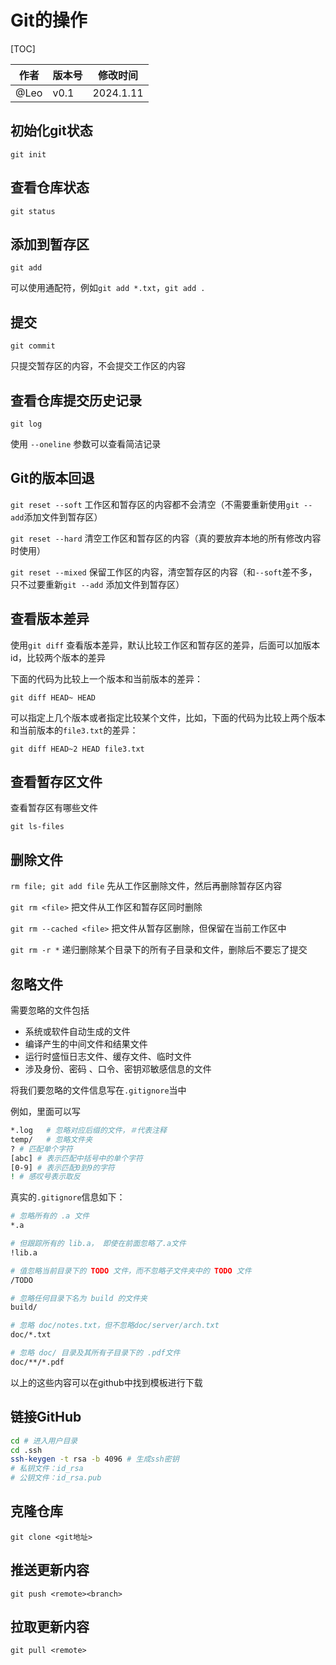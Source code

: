 # Git的操作

[TOC]

| 作者 | 版本号 | 修改时间  |
| ---- | ------ | --------- |
| @Leo | v0.1   | 2024.1.11 |



## 初始化git状态

```
git init
```



## 查看仓库状态

```
git status
```



## 添加到暂存区

```
git add
```

可以使用通配符，例如`git add *.txt`，`git add .`



## 提交

```
git commit
```

只提交暂存区的内容，不会提交工作区的内容



## 查看仓库提交历史记录

```
git log
```

使用 `--oneline` 参数可以查看简洁记录



## Git的版本回退

`git reset --soft` 工作区和暂存区的内容都不会清空（不需要重新使用`git --add`添加文件到暂存区）

`git reset --hard` 清空工作区和暂存区的内容（真的要放弃本地的所有修改内容时使用）

`git reset --mixed` 保留工作区的内容，清空暂存区的内容（和`--soft`差不多，只不过要重新`git --add` 添加文件到暂存区）



## 查看版本差异

使用`git diff` 查看版本差异，默认比较工作区和暂存区的差异，后面可以加版本id，比较两个版本的差异

下面的代码为比较上一个版本和当前版本的差异：

```
git diff HEAD~ HEAD
```

可以指定上几个版本或者指定比较某个文件，比如，下面的代码为比较上两个版本和当前版本的`file3.txt`的差异：

```
git diff HEAD~2 HEAD file3.txt
```



## 查看暂存区文件

查看暂存区有哪些文件

```
git ls-files
```



## 删除文件

`rm file; git add file` 先从工作区删除文件，然后再删除暂存区内容

`git rm <file>` 把文件从工作区和暂存区同时删除

`git rm --cached <file>` 把文件从暂存区删除，但保留在当前工作区中

`git rm -r *` 递归删除某个目录下的所有子目录和文件，删除后不要忘了提交



## 忽略文件

需要忽略的文件包括

* 系统或软件自动生成的文件
* 编译产生的中间文件和结果文件
* 运行时盛恒日志文件、缓存文件、临时文件
* 涉及身份、密码 、口令、密钥邓敏感信息的文件

将我们要忽略的文件信息写在`.gitignore`当中

例如，里面可以写

```bash
*.log   # 忽略对应后缀的文件，＃代表注释
temp/   # 忽略文件夹
? # 匹配单个字符
[abc] # 表示匹配中括号中的单个字符
[0-9] # 表示匹配0到9的字符
! # 感叹号表示取反
```

真实的`.gitignore`信息如下：

```bash
# 忽略所有的 .a 文件
*.a

# 但跟踪所有的 lib.a， 即使在前面忽略了.a文件
!lib.a

# 值忽略当前目录下的 TODO 文件，而不忽略子文件夹中的 TODO 文件
/TODO

# 忽略任何目录下名为 build 的文件夹
build/

# 忽略 doc/notes.txt，但不忽略doc/server/arch.txt
doc/*.txt

# 忽略 doc/ 目录及其所有子目录下的 .pdf文件
doc/**/*.pdf

```

以上的这些内容可以在github中找到模板进行下载



## 链接GitHub

```bash
cd # 进入用户目录
cd .ssh
ssh-keygen -t rsa -b 4096 # 生成ssh密钥
# 私钥文件：id_rsa
# 公钥文件：id_rsa.pub

```



## 克隆仓库

```
git clone <git地址>
```



## 推送更新内容

```
git push <remote><branch>
```



## 拉取更新内容

```
git pull <remote>
```







